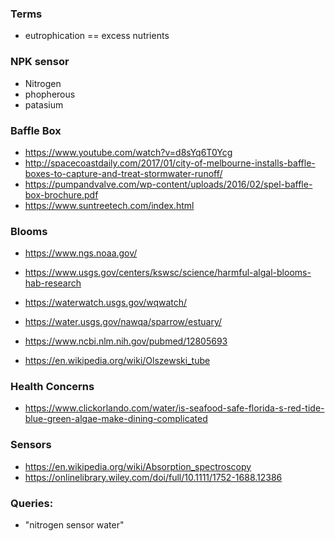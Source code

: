 ### Terms
+ eutrophication == excess nutrients

### NPK sensor
 
+ Nitrogen
+ phopherous
+ patasium

### Baffle Box
+ https://www.youtube.com/watch?v=d8sYq6T0Ycg
+ http://spacecoastdaily.com/2017/01/city-of-melbourne-installs-baffle-boxes-to-capture-and-treat-stormwater-runoff/
+ https://pumpandvalve.com/wp-content/uploads/2016/02/spel-baffle-box-brochure.pdf
+ https://www.suntreetech.com/index.html

### Blooms
+ https://www.ngs.noaa.gov/
+ https://www.usgs.gov/centers/kswsc/science/harmful-algal-blooms-hab-research

+ https://waterwatch.usgs.gov/wqwatch/
+ https://water.usgs.gov/nawqa/sparrow/estuary/
+ https://www.ncbi.nlm.nih.gov/pubmed/12805693

+ https://en.wikipedia.org/wiki/Olszewski_tube

### Health Concerns
+ https://www.clickorlando.com/water/is-seafood-safe-florida-s-red-tide-blue-green-algae-make-dining-complicated

### Sensors
+ https://en.wikipedia.org/wiki/Absorption_spectroscopy
+ https://onlinelibrary.wiley.com/doi/full/10.1111/1752-1688.12386

### Queries:
+ "nitrogen sensor water"